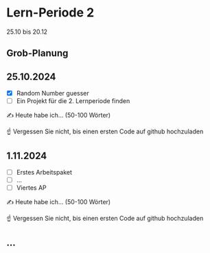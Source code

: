 # Lern-Periode 2

25.10 bis 20.12

## Grob-Planung



## 25.10.2024

- [x] Random Number guesser
- [ ] Ein Projekt für die 2. Lernperiode finden

✍️ Heute habe ich... (50-100 Wörter)

☝️ Vergessen Sie nicht, bis einen ersten Code auf github hochzuladen

## 1.11.2024

- [ ] Erstes Arbeitspaket
- [ ] ...
- [ ] Viertes AP

✍️ Heute habe ich... (50-100 Wörter)

☝️ Vergessen Sie nicht, bis einen ersten Code auf github hochzuladen

## ...

